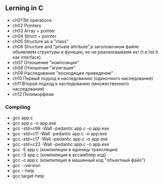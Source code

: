 
## Lerning in C

- ch01 Bit operations
- ch02 Pointers
- ch03 Array + pointer
- ch04 Struct + pointer
- ch05 Structure as a "class"
- ch06 Structure and "private attribute",в заголовочном файлe объявляем структуры и функции, но не реализовываем их! (т.e list.h как interface).
- ch07 Отношение "композиция"
- ch08 Отношение "aгрегация"
- ch09 Наследование	"восходящее приведение"
- ch10 Первый подход к наследованию (одиночного наследования) 
- ch11 Второй подход к наследованию (множественного наследования)
- ch12 Полиморфизм


### Compiling

- gcc app.c
- gcc app.c -o app.exe
- gcc -std=c99 -Wall -pedantic app.c -o app.exe
- gcc -std=c11 -Wall -pedantic app.c -o app.exe
- gcc -std=c17 -Wall -pedantic app.c -o app.exe
- gcc -std=c23 -Wall -pedantic app.c -o app.exe
- gcc -E app.c (компиляции в единицу трансляции)
- gcc -S app.c (компиляция в асcамблер код)
- gcc -c app.c (компиляция в машинный код "объектный файл")
- gcc --version
- gcc --help
- gcc target-help

